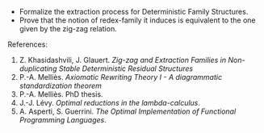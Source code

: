 
* Formalize the extraction process for Deterministic Family Structures.
* Prove that the notion of redex-family it induces is equivalent to the one given by the zig-zag relation.

References:

1. Z. Khasidashvili, J. Glauert. *Zig-zag and Extraction Families in Non-duplicating Stable Deterministic Residual Structures* 
2. P.-A. Melliès. *Axiomatic Rewriting Theory I - A diagrammatic standardization theorem*
3. P.-A. Melliès. PhD thesis.
4. J.-J. Lévy. *Optimal reductions in the lambda-calculus*.
5. A. Asperti, S. Guerrini. *The Optimal Implementation of Functional Programming Languages*.

